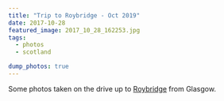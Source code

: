 ```yaml
---
title: "Trip to Roybridge - Oct 2019"
date: 2017-10-28
featured_image: 2017_10_28_162253.jpg
tags:
  - photos
  - scotland

dump_photos: true
---
```


Some photos taken on the drive up to [Roybridge](https://www.openstreetmap.org/node/698836763#map=12/56.8926/-4.8336) from Glasgow. 